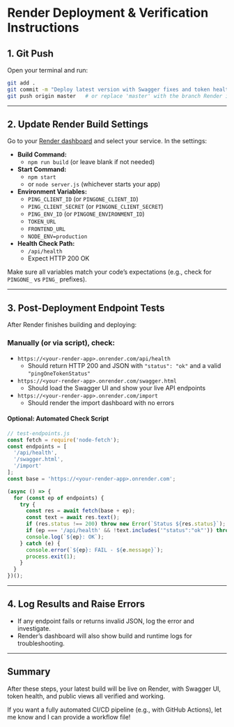 # Render Deployment & Verification Instructions

## 1. Git Push

Open your terminal and run:

```sh
git add .
git commit -m "Deploy latest version with Swagger fixes and token health check"
git push origin master   # or replace 'master' with the branch Render is watching (e.g., 'main' or 'production')
```

---

## 2. Update Render Build Settings

Go to your [Render dashboard](https://dashboard.render.com/) and select your service. In the settings:

- **Build Command:**  
  - `npm run build` (or leave blank if not needed)
- **Start Command:**  
  - `npm start`  
  - or `node server.js` (whichever starts your app)
- **Environment Variables:**  
  - `PING_CLIENT_ID` (or `PINGONE_CLIENT_ID`)
  - `PING_CLIENT_SECRET` (or `PINGONE_CLIENT_SECRET`)
  - `PING_ENV_ID` (or `PINGONE_ENVIRONMENT_ID`)
  - `TOKEN_URL`
  - `FRONTEND_URL`
  - `NODE_ENV=production`
- **Health Check Path:**  
  - `/api/health`  
  - Expect HTTP 200 OK

Make sure all variables match your code’s expectations (e.g., check for `PINGONE_` vs `PING_` prefixes).

---

## 3. Post-Deployment Endpoint Tests

After Render finishes building and deploying:

### Manually (or via script), check:

- `https://<your-render-app>.onrender.com/api/health`  
  - Should return HTTP 200 and JSON with `"status": "ok"` and a valid `"pingOneTokenStatus"`
- `https://<your-render-app>.onrender.com/swagger.html`  
  - Should load the Swagger UI and show your live API endpoints
- `https://<your-render-app>.onrender.com/import`  
  - Should render the import dashboard with no errors

#### Optional: Automated Check Script

```js
// test-endpoints.js
const fetch = require('node-fetch');
const endpoints = [
  '/api/health',
  '/swagger.html',
  '/import'
];
const base = 'https://<your-render-app>.onrender.com';

(async () => {
  for (const ep of endpoints) {
    try {
      const res = await fetch(base + ep);
      const text = await res.text();
      if (res.status !== 200) throw new Error(`Status ${res.status}`);
      if (ep === '/api/health' && !text.includes('"status":"ok"')) throw new Error('Health check failed');
      console.log(`${ep}: OK`);
    } catch (e) {
      console.error(`${ep}: FAIL - ${e.message}`);
      process.exit(1);
    }
  }
})();
```

---

## 4. Log Results and Raise Errors

- If any endpoint fails or returns invalid JSON, log the error and investigate.
- Render’s dashboard will also show build and runtime logs for troubleshooting.

---

## Summary

After these steps, your latest build will be live on Render, with Swagger UI, token health, and public views all verified and working.

If you want a fully automated CI/CD pipeline (e.g., with GitHub Actions), let me know and I can provide a workflow file! 